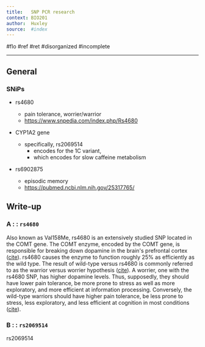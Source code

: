 ```yaml
---
title:   SNP PCR research
context: BIO201
author:  Huxley
source:  #index
---
```


#flo #ref #ret 
#disorganized #incomplete

---


## General

### SNiPs

- rs4680
	- pain tolerance, worrier/warrior 
	- https://www.snpedia.com/index.php/Rs4680

- CYP1A2 gene
	- specifically, rs2069514
		- encodes for the 1C variant,
		- which encodes for slow caffeine metabolism

- rs6902875
	- episodic memory
	- https://pubmed.ncbi.nlm.nih.gov/25317765/

## Write-up


### A  : : `rs4680`
Also known as Val158Me, rs4680 is an extensively studied SNP located in the COMT gene. The COMT enzyme, encoded by the COMT gene, is responsible for breaking down dopamine in the brain's prefrontal cortex ([cite](https://www.snpedia.com/index.php/Rs4680)). rs4680 causes the enzyme to function roughly 25% as efficiently as the wild type. The result of wild-type versus rs4680 is commonly referred to as the warrior versus worrier hypothesis ([cite](https://pubmed.ncbi.nlm.nih.gov/17008817/)). A worrier, one with the rs4680 SNP, has higher dopamine levels. Thus, supposedly, they should have lower pain tolerance, be more prone to stress as well as more exploratory, and more efficient at information processing. Conversely, the wild-type warriors should have higher pain tolerance, be less prone to stress, less exploratory, and less efficient at cognition in most conditions ([cite](https://www.huffpost.com/entry/stress-management_b_2671591)).

### B : :  `rs2069514`
rs2069514
















